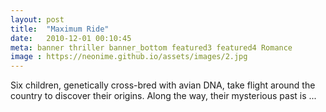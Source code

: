 ```yaml
---
layout: post
title:  "Maximum Ride"
date:   2010-12-01 00:10:45
meta: banner thriller banner_bottom featured3 featured4 Romance
image : https://neonime.github.io/assets/images/2.jpg
---
```

Six children, genetically cross-bred with avian DNA, take flight around the country to discover their origins. Along the way, their mysterious past is ...
